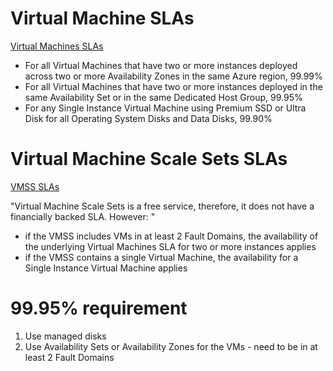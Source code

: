# Virtual Machine SLAs
[Virtual Machines SLAs](https://azure.microsoft.com/en-us/support/legal/sla/virtual-machines/v1_9/)

- For all Virtual Machines that have two or more instances deployed across two or more Availability Zones in the same Azure region, 99.99%
- For all Virtual Machines that have two or more instances deployed in the same Availability Set or in the same Dedicated Host Group, 99.95%
- For any Single Instance Virtual Machine using Premium SSD or Ultra Disk for all Operating System Disks and Data Disks, 99.90%

# Virtual Machine Scale Sets SLAs
[VMSS SLAs](https://azure.microsoft.com/en-us/support/legal/sla/virtual-machine-scale-sets/v1_1/)

"Virtual Machine Scale Sets is a free service, therefore, it does not have a financially backed SLA. However: "
- if the VMSS includes VMs in at least 2 Fault Domains, the availability of the underlying Virtual Machines SLA for two or more instances applies
- if the VMSS contains a single Virtual Machine, the availability for a Single Instance Virtual Machine applies

# 99.95% requirement
1. Use managed disks
1. Use Availability Sets or Availability Zones for the VMs - need to be in at least 2 Fault Domains
